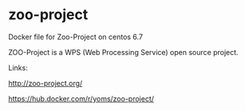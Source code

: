 # zoo-project
Docker file for Zoo-Project on centos 6.7

ZOO-Project is a WPS (Web Processing Service) open source project.

Links:

http://zoo-project.org/

https://hub.docker.com/r/yoms/zoo-project/
